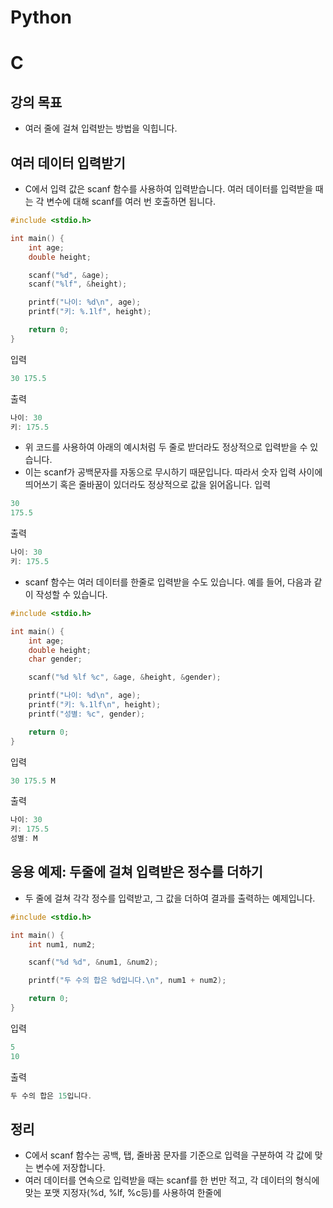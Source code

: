 # Python


# C
## 강의 목표
- 여러 줄에 걸쳐 입력받는 방법을 익힙니다.

## 여러 데이터 입력받기
- C에서 입력 값은 scanf 함수를 사용하여 입력받습니다. 여러 데이터를 입력받을 때는 각 변수에 대해 scanf를 여러 번 호출하면 됩니다.
```c
#include <stdio.h>

int main() {
    int age;
    double height;

    scanf("%d", &age);
    scanf("%lf", &height);

    printf("나이: %d\n", age);
    printf("키: %.1lf", height);

    return 0;
}
```
입력
```c
30 175.5
```
출력
```c
나이: 30
키: 175.5
```
- 위 코드를 사용하여 아래의 예시처럼 두 줄로 받더라도 정상적으로 입력받을 수 있습니다.
- 이는 scanf가 공백문자를 자동으로 무시하기 때문입니다. 따라서 숫자 입력 사이에 띄어쓰기 혹은 줄바꿈이 있더라도 정상적으로 값을 읽어옵니다. 
입력
```c
30 
175.5
```
출력
```c
나이: 30
키: 175.5
```
- scanf 함수는 여러 데이터를 한줄로 입력받을 수도 있습니다. 예를 들어, 다음과 같이 작성할 수 있습니다.
```c
#include <stdio.h>

int main() {
    int age;
    double height;
    char gender;

    scanf("%d %lf %c", &age, &height, &gender);

    printf("나이: %d\n", age);
    printf("키: %.1lf\n", height);
    printf("성별: %c", gender);

    return 0;
}
```
입력
```c
30 175.5 M
```
출력
```c
나이: 30
키: 175.5
성별: M
```
## 응용 예제: 두줄에 걸쳐 입력받은 정수를 더하기
- 두 줄에 걸쳐 각각 정수를 입력받고, 그 값을 더하여 결과를 출력하는 예제입니다.
```c
#include <stdio.h>

int main() {
    int num1, num2;

    scanf("%d %d", &num1, &num2);

    printf("두 수의 합은 %d입니다.\n", num1 + num2);

    return 0;
}
```
입력
```c
5
10
```
출력
```c
두 수의 합은 15입니다.
```
## 정리
- C에서 scanf 함수는 공백, 탭, 줄바꿈 문자를 기준으로 입력을 구분하여 각 값에 맞는 변수에 저장합니다.
- 여러 데이터를 연속으로 입력받을 때는 scanf를 한 번만 적고, 각 데이터의 형식에 맞는 포맷 지정자(%d, %lf, %c등)를 사용하여 한줄에 


